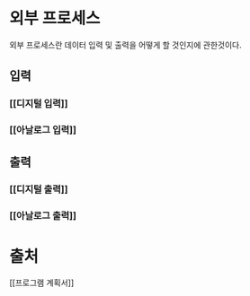# 외부 프로세스
외부 프로세스란 데이터 입력 및 출력을 어떻게 할 것인지에 관한것이다.
## 입력
### [[디지털 입력]]
### [[아날로그 입력]]
## 출력
### [[디지털 출력]]
### [[아날로그 출력]]
# 출처
[[프로그램 계획서]]